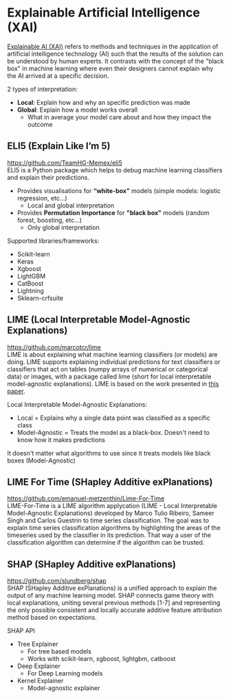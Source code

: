 # Explainable Artificial Intelligence (XAI) 

[Explainable AI (XAI)](https://en.wikipedia.org/wiki/Explainable_artificial_intelligence) refers to methods and techniques in the application of artificial intelligence technology (AI) such that the results of the solution can be understood by human experts. It contrasts with the concept of the "black box" in machine learning where even their designers cannot explain why the AI arrived at a specific decision.

2 types of interpretation:
- **Local**: Explain how and why an specific prediction was made
- **Global**: Explain how a model works overall
  - What in average your model care about and how they impact the outcome


## ELI5 (Explain Like I’m 5)
https://github.com/TeamHG-Memex/eli5  
ELI5 is a Python package which helps to debug machine learning classifiers and explain their predictions.
- Provides visualisations for **“white-box”** models (simple models: logistic regression, etc...) 
  - Local and global interpretation
- Provides **Permutation Importance** for **"black box"** models (random forest, boosting, etc...)
  - Only global interpretation

Supported libraries/frameworks: 
- Scikit-learn
- Keras
- Xgboost
- LightGBM
- CatBoost
- Lightning
- Sklearn-crfsuite

## LIME (Local Interpretable Model-Agnostic Explanations)
https://github.com/marcotcr/lime  
LIME is about explaining what machine learning classifiers (or models) are doing. LIME supports explaining individual predictions for text classifiers or classifiers that act on tables (numpy arrays of numerical or categorical data) or images, with a package called lime (short for local interpretable model-agnostic explanations). LIME is based on the work presented in [this paper](https://arxiv.org/abs/1602.04938).

Local Interpretable Model-Agnostic Explanations:
- Local = Explains why a single data point was classified as a specific class
- Model-Agnostic = Treats the model as a black-box. Doesn't need to know how it makes predictions

It doesn't matter what algorithms to use since it treats models like black boxes (Model-Agnostic)

## LIME For Time (SHapley Additive exPlanations)
https://github.com/emanuel-metzenthin/Lime-For-Time  
LIME-For-Time is a LIME algorithm applycation (LIME - Local Interpretable Model-Agnostic Explanations) developed by Marco Tulio Ribeiro, Sameer Singh and Carlos Guestrin to time series classification. The goal was to explain time series classification algorithms by highlighting the areas of the timeseries used by the classifier in its prediction. That way a user of the classification algorithm can determine if the algorithm can be trusted.

## SHAP (SHapley Additive exPlanations)
https://github.com/slundberg/shap  
SHAP (SHapley Additive exPlanations) is a unified approach to explain the output of any machine learning model. SHAP connects game theory with local explanations, uniting several previous methods [1-7] and representing the only possible consistent and locally accurate additive feature attribution method based on expectations.

SHAP API
- Tree Explainer
  - For tree based models
  - Works with scikit-learn, xgboost, lightgbm, catboost
- Deep Explainer
  - For Deep Learning models
- Kernel Explainer
  - Model-agnostic explainer
